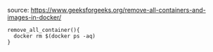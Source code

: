 source: https://www.geeksforgeeks.org/remove-all-containers-and-images-in-docker/

```
remove_all_container(){
  docker rm $(docker ps -aq)
}
```
